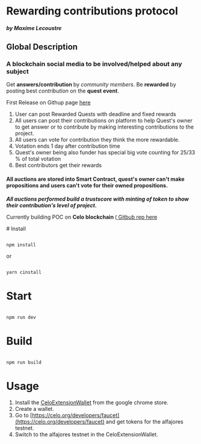 <h1> Rewarding contributions protocol </h1>
<h5> by Maxime Lecoustre </h5>
 
 <h2> Global Description </h2>

<h3> A blockchain social media to be involved/helped about any subject </h3>

<p>
  Get <strong> answers/contribution </strong> by <em> community members</em>. Be <strong> rewarded </strong> by posting best <i>contribution</i> on the <strong>quest event</strong>.
</p>

First Release on Githup page <a href="https://maxx6262.github.io/celoquest/"> here </a>


<ol>
  <li> User can post Rewarded Quests with deadline and fixed rewards </li>
  <li> All users can post their contributions on platform to help Quest's owner to get answer or to contribute by making interesting contributions to the project. </li>
  <li> All users can vote for contribution they think the more rewardable. </li>
  <li> Votation ends 1 day after contribution time</li>
  <li> Quest's owner being also funder has special big vote counting for 25/33 % of total votation </li>
  <li> Best contributors get their rewards </li>
</ol>

<p>
<h4> All auctions are stored into Smart Contract, quest's owner can't make propositions and users can't vote for their owned propositions. </h4>

<strong> <em> All auctions performed build a trustscore with minting of token to show their contribution's level of project.</em> </strong>


<p>
  Currently building POC on <strong> Celo blockchain </strong> (<a href="https://github.com/maxx6262/CeloQuest"> Gitbub rep here </a>
</p>
  # Install 

```

npm install

```

or 

```

yarn cinstall

```

# Start

```

npm run dev

```

# Build

```

npm run build

```
# Usage
1. Install the [CeloExtensionWallet](https://chrome.google.com/webstore/detail/celoextensionwallet/kkilomkmpmkbdnfelcpgckmpcaemjcdh?hl=en) from the google chrome store.
2. Create a wallet.
3. Go to [https://celo.org/developers/faucet](https://celo.org/developers/faucet) and get tokens for the alfajores testnet.
4. Switch to the alfajores testnet in the CeloExtensionWallet.

